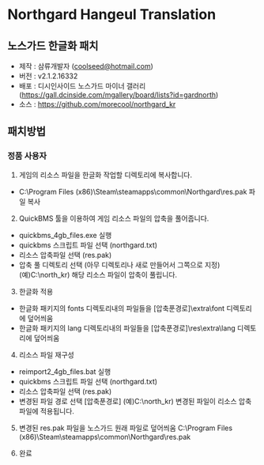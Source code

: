 # Northgard Hangeul Translation
## 노스가드 한글화 패치
 - 제작 : 삼류개발자 (coolseed@hotmail.com)
 - 버전 : v2.1.2.16332
 - 배포 : 디시인사이드 노스가드 마이너 갤러리 (https://gall.dcinside.com/mgallery/board/lists?id=gardnorth)
 - 소스 : https://github.com/morecool/northgard_kr

## 패치방법
### 정품 사용자

1. 게임의 리소스 파일을 한글화 작업할 디렉토리에 복사합니다.
  * C:\Program Files (x86)\Steam\steamapps\common\Northgard\res.pak 파일 복사

2. QuickBMS 툴을 이용하여 게임 리소스 파일의 압축을 풀어줍니다.

  * quickbms_4gb_files.exe 실행
  * quickbms 스크립트 파일 선택 (northgard.txt)
  * 리소스 압축파일 선택 (res.pak)
  * 압축 풀 디렉토리 선택 (아무 디렉토리나 새로 만들어서 그쪽으로 지정) (예)C:\north_kr)
  해당 리소스 파일이 압축이 풀립니다.
  
3. 한글화 적용
  * 한글화 패키지의 fonts 디렉토리내의 파일들을 [압축푼경로]\extra\font  디렉토리에 덮어씌움
  * 한글화 패키지의 lang 디렉토리내의 파일들을 [압축푼경로]\res\extra\lang 디렉토리에 덮어씌움
  
4. 리소스 파일 재구성
  * reimport2_4gb_files.bat 실행
  * quickbms 스크립트 파일 선택 (northgard.txt)
  * 리소스 압축파일 선택 (res.pak)
  * 변경된 파일 경로 선택 [압축푼경로] (예)C:\north_kr)
  변경된 파일이 리소스 압축파일에 적용됩니다.
  
5. 변경된 res.pak 파일을 노스가드 원래 파일로 덮어씌움
   C:\Program Files (x86)\Steam\steamapps\common\Northgard\res.pak

6. 완료

